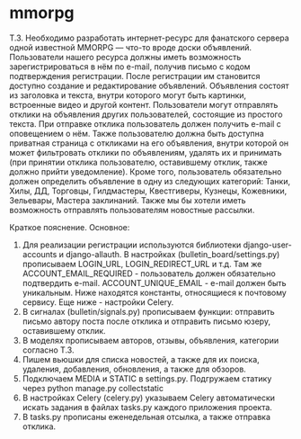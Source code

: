 # mmorpg
Т.З.
Необходимо разработать интернет-ресурс для фанатского сервера одной известной MMORPG — что-то вроде доски объявлений. Пользователи нашего ресурса должны иметь возможность зарегистрироваться в нём по e-mail, получив письмо с кодом подтверждения регистрации. После регистрации им становится доступно создание и редактирование объявлений. Объявления состоят из заголовка и текста, внутри которого могут быть картинки, встроенные видео и другой контент. Пользователи могут отправлять отклики на объявления других пользователей, состоящие из простого текста. При отправке отклика пользователь должен получить e-mail с оповещением о нём. Также пользователю должна быть доступна приватная страница с откликами на его объявления, внутри которой он может фильтровать отклики по объявлениям, удалять их и принимать (при принятии отклика пользователю, оставившему отклик, также должно прийти уведомление). Кроме того, пользователь обязательно должен определить объявление в одну из следующих категорий: Танки, Хилы, ДД, Торговцы, Гилдмастеры, Квестгиверы, Кузнецы, Кожевники, Зельевары, Мастера заклинаний. Также мы бы хотели иметь возможность отправлять пользователям новостные рассылки.

Краткое пояснение. Основное:

1) Для реализации регистрации используются библиотеки django-user-accounts и django-allauth. В настройках (bulletin_board/settings.py) прописываем LOGIN_URL, LOGIN_REDIRECT_URL и т.д. Там же ACCOUNT_EMAIL_REQUIRED - пользователь должен обязательно подтвердить e-mail. ACCOUNT_UNIQUE_EMAIL - e-mail должен быть уникальным. Ниже находятся константы, относящиеся к почтовому сервису. Еще ниже - настройки Celery.
2) В сигналах (bulletin/signals.py) прописываем функции: отправить письмо автору поста после отклика и отправить письмо юзеру, оставившему отклик.
3) В моделях прописываем авторов, отзывы, объявления, категории согласно Т.З.
4) Пишем вьюшки для списка новостей, а также для их поиска, удаления, добавления, обновления, а также для обзоров.
5) Подключаем MEDIA и STATIC в settings.py. Подгружаем статику через python manage.py collectstatic
6) В настройках Celery (celery.py) указываем Celery автоматически искать задания в файлах tasks.py каждого приложения проекта.
7) В tasks.py прописаны еженедельная отсылка, а также отправка отклика.
